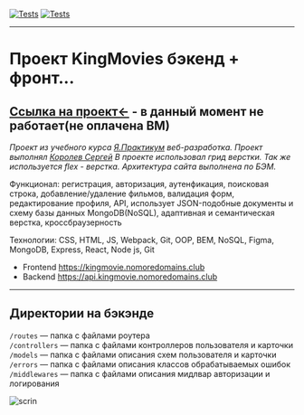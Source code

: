 [![Tests](../../actions/workflows/tests-13-sprint.yml/badge.svg)](../../actions/workflows/tests-13-sprint.yml) [![Tests](../../actions/workflows/tests-14-sprint.yml/badge.svg)](../../actions/workflows/tests-14-sprint.yml)

---
# Проект KingMovies бэкенд + фронт...
[Ссылка на проект←](https://kingmovie.nomoredomains.club/) - в данный момент не работает(не оплачена ВМ)
---

_Проект из учебного курса [Я.Практикум](https://practicum.yandex.ru/) веб-разработка._
_Проект выполнял [Королев Сергей](https://vk.com/id46453265)_
_В проекте использовал грид верстки. Так же используется flex - верстка. Архитектура сайта выполнена по БЭМ._  
  
Функционал: регистрация, авторизация, аутенфикация, поисковая строка, добавление/удаление фильмов, валидация форм, редактирование профиля, API, использует JSON-подобные документы и схему базы данных MongoDB(NoSQL), адаптивная и семантическая верстка, кроссбраузерность

Технологии: CSS, HTML, JS, Webpack, Git, OOP, BEM, NoSQL, Figma, MongoDB, Express, React, Node js, Git

* Frontend https://kingmovie.nomoredomains.club
* Backend https://api.kingmovie.nomoredomains.club

---
## Директории на бэкэнде

`/routes` — папка с файлами роутера  
`/controllers` — папка с файлами контроллеров пользователя и карточки   
`/models` — папка с файлами описания схем пользователя и карточки  
`/errors` — папка с файлами описания классов обрабатываемых ошибок 
`/middlewares` — папка с файлами описания мидлвар авторизации и логирования

![scrin](https://sun9-61.userapi.com/impg/de84k7JoS722dubbgGaL5OrJ-nTzLb2KkbnSZg/D8uO_U1Tilc.jpg?size=898x2160&quality=96&sign=ed5c476bc9879bf08671daa71fc17c14&type=album)
